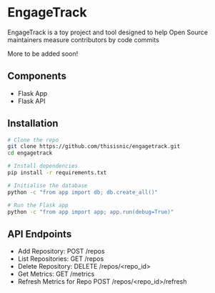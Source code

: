 # EngageTrack

EngageTrack is a toy project and tool designed to help Open Source maintainers measure contributors by code commits

More to be added soon!

## Components 

- Flask App
- Flask API

## Installation

```bash
# Clone the repo
git clone https://github.com/thisisnic/engagetrack.git
cd engagetrack

# Install dependencies
pip install -r requirements.txt

# Initialise the database
python -c "from app import db; db.create_all()"

# Run the Flask app
python -c "from app import app; app.run(debug=True)"
```

## API Endpoints

* Add Repository: POST /repos
* List Repositories: GET /repos
* Delete Repository: DELETE /repos/<repo_id>
* Get Metrics: GET /metrics
* Refresh Metrics for Repo POST	/repos/<repo_id>/refresh	
